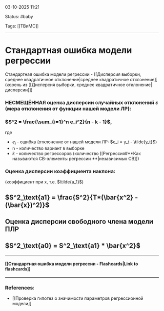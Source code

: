 
03-10-2025 11:21

Status: #baby 

Tags: [[ТВиМС]]

---
# Стандартная ошибка модели регрессии

Стандартная ошибка модели регрессии - [[Дисперсия выборки, среднее квадратичное отклонение|среднее квадратичное отклонение]] (корень из [[Дисперсия выборки, среднее квадратичное отклонение|дисперсии]])

### НЕСМЕЩЁННАЯ оценка дисперсии случайных отклонений $\varepsilon$  (мера отклонения от функции нашей модели ЛР):

### $S^2 = \frac{\sum_{i=1}^n e_i^2}{n - k - 1}$,

где
- $e_i$ - ошибка (отклонение от нашей модели ЛР: $e_i = y_t - \tilde{y_t}$)
- n - количество вариант в выборке
- $k$ - количество регрессоров (количество [[Регрессия#**Как называются СВ-элементы регрессии **|независимых СВ]])


### Оценка дисперсии коэффициента наклона:

(коэффициент при x, т.е. $\tilde{a_1}$)

## $S^2_\text{a1} = \frac{S^2}{T*(\bar{x^2} - (\bar{x})^2)}$


## Оценка дисперсии свободного члена модели ПЛР

## $S^2_\text{a0} = S^2_\text{a1} * \bar{x^2}$

----
#### [[Стандартная ошибка модели регрессии - Flashcards|Link to flashcards]]



---
### References:

- [[Проверка гипотез о значимости параметров регрессионной модели]]
